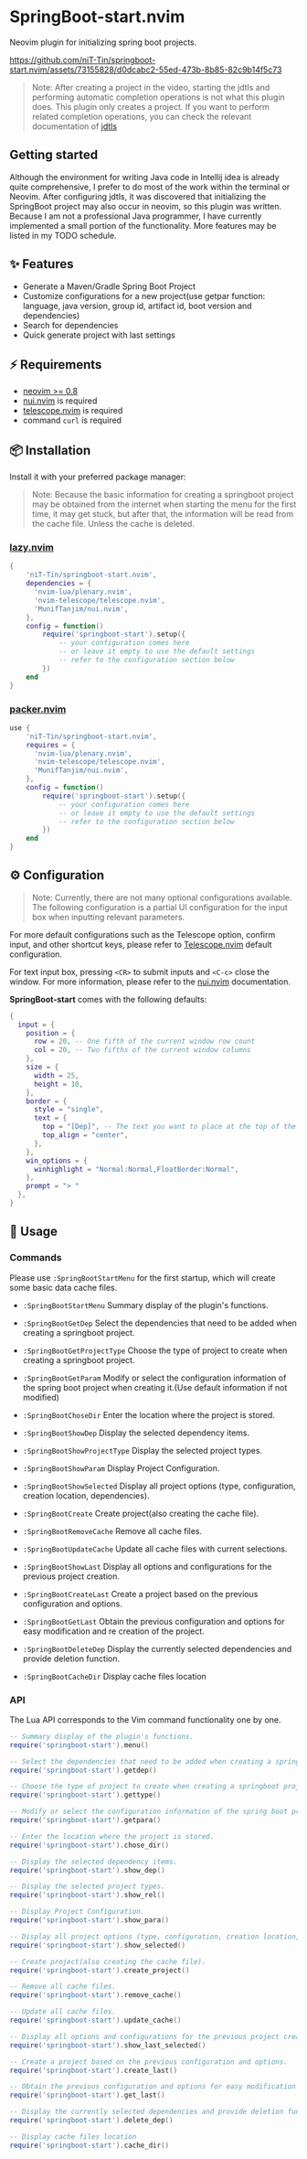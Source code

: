 # SpringBoot-start.nvim

Neovim plugin for initializing spring boot projects.



https://github.com/niT-Tin/springboot-start.nvim/assets/73155828/d0dcabc2-55ed-473b-8b85-82c9b14f5c73

> Note: After creating a project in the video, starting the jdtls and performing automatic completion operations is not what this plugin does. This plugin only creates a project. If you want to perform related completion operations, you can check the relevant documentation of [jdtls](https://github.com/mfussenegger/nvim-jdtls)

## Getting started

Although the environment for writing Java code in Intellij idea is already quite comprehensive, I prefer to do most of the work within the terminal or Neovim. After configuring jdtls, it was discovered that initializing the SpringBoot project may also occur in neovim, so this plugin was written. Because I am not a professional Java programmer, I have currently implemented a small portion of the functionality. More features may be listed in my TODO schedule.

## ✨ Features

- Generate a Maven/Gradle Spring Boot Project
- Customize configurations for a new project(use getpar function: language, java version, group id, artifact id, boot version and dependencies)
- Search for dependencies
- Quick generate project with last settings


## ⚡️ Requirements

- [neovim >= 0.8](https://github.com/neovim/neovim/releases/tag/v0.8.0)
- [nui.nvim](https://github.com/MunifTanjim/nui.nvim) is required
- [telescope.nvim](https://github.com/nvim-telescope/telescope.nvim) is required
- command `curl` is required

## 📦 Installation

Install it with your preferred package manager:

> Note: Because the basic information for creating a springboot project may be obtained from the internet when starting the menu for the first time, it may get stuck, but after that, the information will be read from the cache file. Unless the cache is deleted.

### [lazy.nvim](https://github.com/folke/lazy.nvim)

```lua
{
    'niT-Tin/springboot-start.nvim',
    dependencies = {
      'nvim-lua/plenary.nvim',
      'nvim-telescope/telescope.nvim',
      'MunifTanjim/nui.nvim',
    },
    config = function()
        require('springboot-start').setup({
            -- your configuration comes here
            -- or leave it empty to use the default settings
            -- refer to the configuration section below
        })
    end
}
```

### [packer.nvim](https://github.com/wbthomason/packer.nvim)

```lua
use {
    'niT-Tin/springboot-start.nvim',
    requires = {
      'nvim-lua/plenary.nvim',
      'nvim-telescope/telescope.nvim',
      'MunifTanjim/nui.nvim',
    },
    config = function()
        require('springboot-start').setup({
            -- your configuration comes here
            -- or leave it empty to use the default settings
            -- refer to the configuration section below
        })
    end
}
```

## ⚙️  Configuration

> Note: Currently, there are not many optional configurations available. The following configuration is a partial UI configuration for the input box when inputting relevant parameters.

For more default configurations such as the Telescope option, confirm input, and other shortcut keys, please refer to [Telescope.nvim](https://github.com/nvim-telescope/telescope.nvim#default-mappings) default configuration.

For text input box, pressing `<CR>` to submit inputs and `<C-c>` close the window.
For more information, please refer to the [nui.nvim](https://github.com/MunifTanjim/nui.nvim/tree/main/lua/nui/input) documentation.

**SpringBoot-start**  comes with the following defaults:

```lua
{
  input = {
    position = {
      row = 20, -- One fifth of the current window row count
      col = 20, -- Two fifths of the current window columns
    },
    size = {
      width = 25,
      height = 10,
    },
    border = {
      style = "single",
      text = {
        top = "[Dep]", -- The text you want to place at the top of the input box
        top_align = "center",
      },
    },
    win_options = {
      winhighlight = "Normal:Normal,FloatBorder:Normal",
    },
    prompt = "> "
  },
}
```

## 🚀 Usage

### Commands

Please use `:SpringBootStartMenu` for the first startup, which will create some basic data cache files.

- `:SpringBootStartMenu`
    Summary display of the plugin's functions.

- `:SpringBootGetDep`
    Select the dependencies that need to be added when creating a springboot project.

- `:SpringBootGetProjectType`
    Choose the type of project to create when creating a springboot project.

- `:SpringBootGetParam`
    Modify or select the configuration information of the spring boot project when creating it.(Use default information if not modified)

- `:SpringBootChoseDir`
    Enter the location where the project is stored.

- `:SpringBootShowDep`
    Display the selected dependency items.                        

- `:SpringBootShowProjectType`
    Display the selected project types.

- `:SpringBootShowParam`
    Display Project Configuration.

- `:SpringBootShowSelected`
    Display all project options (type, configuration, creation location, dependencies).

- `:SpringBootCreate`
    Create project(also creating the cache file).
    
- `:SpringBootRemoveCache`
    Remove all cache files.

- `:SpringBootUpdateCache`
    Update all cache files with current selections. 
    
- `:SpringBootShowLast`
    Display all options and configurations for the previous project creation.

- `:SpringBootCreateLast`
    Create a project based on the previous configuration and options.

- `:SpringBootGetLast`
    Obtain the previous configuration and options for easy modification and re creation of the project.

- `:SpringBootDeleteDep`
    Display the currently selected dependencies and provide deletion function.

- `:SpringBootCacheDir`
    Display cache files location

### API

The Lua API corresponds to the Vim command functionality one by one.

```lua
-- Summary display of the plugin's functions.
require('springboot-start').menu()
```

```lua
-- Select the dependencies that need to be added when creating a springboot project.
require('springboot-start').getdep()
```

```lua
-- Choose the type of project to create when creating a springboot project.
require('springboot-start').gettype()
```

```lua
-- Modify or select the configuration information of the spring boot project when creating it.(Use default information if not modified)
require('springboot-start').getpara()
```

```lua
-- Enter the location where the project is stored.
require('springboot-start').chose_dir()
```

```lua
-- Display the selected dependency items.                        
require('springboot-start').show_dep()
```

```lua
-- Display the selected project types.
require('springboot-start').show_rel()
```

```lua
-- Display Project Configuration.
require('springboot-start').show_para()
```

```lua
-- Display all project options (type, configuration, creation location, dependencies).
require('springboot-start').show_selected()
```

```lua
-- Create project(also creating the cache file).
require('springboot-start').create_project()
```

```lua
-- Remove all cache files.
require('springboot-start').remove_cache()
```

```lua
-- Update all cache files.
require('springboot-start').update_cache()
```

```lua
-- Display all options and configurations for the previous project creation.
require('springboot-start').show_last_selected()
```

```lua
-- Create a project based on the previous configuration and options.
require('springboot-start').create_last()
```

```lua
-- Obtain the previous configuration and options for easy modification and re creation of the project.
require('springboot-start').get_last()
```

```lua
-- Display the currently selected dependencies and provide deletion function.
require('springboot-start').delete_dep()
```

```lua
-- Display cache files location
require('springboot-start').cache_dir()
```
